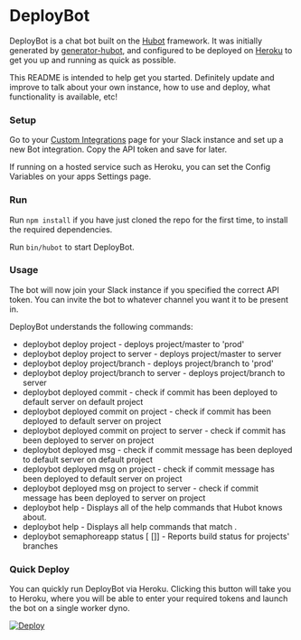 # DeployBot

DeployBot is a chat bot built on the [Hubot][hubot] framework. It was
initially generated by [generator-hubot][generator-hubot], and configured to be
deployed on [Heroku][heroku] to get you up and running as quick as possible.

This README is intended to help get you started. Definitely update and improve
to talk about your own instance, how to use and deploy, what functionality is
available, etc!

[heroku]: http://www.heroku.com
[hubot]: http://hubot.github.com
[generator-hubot]: https://github.com/github/generator-hubot

### Setup

Go to your [Custom Integrations](https://www.slack.com/apps/manage/custom-integrations)
page for your Slack instance and set up a new Bot integration. Copy the API
token and save for later.

If running on a hosted service such as Heroku, you can set the Config Variables
on your apps Settings page.

### Run

Run `npm install` if you have just cloned the repo for the first time, to
install the required dependencies.

Run `bin/hubot` to start DeployBot.

### Usage

The bot will now join your Slack instance if you specified the correct API
token. You can invite the bot to whatever channel you want it to be present in.

DeployBot understands the following commands:

- deploybot deploy project - deploys project/master to 'prod'
- deploybot deploy project to server - deploys project/master to server
- deploybot deploy project/branch - deploys project/branch to 'prod'
- deploybot deploy project/branch to server - deploys project/branch to server
- deploybot deployed commit - check if commit has been deployed to default server on default project
- deploybot deployed commit on project - check if commit has been deployed to default server on project
- deploybot deployed commit on project to server - check if commit has been deployed to server on project
- deploybot deployed msg - check if commit message has been deployed to default server on default project
- deploybot deployed msg on project - check if commit message has been deployed to default server on project
- deploybot deployed msg on project to server - check if commit message has been deployed to server on project
- deploybot help - Displays all of the help commands that Hubot knows about.
- deploybot help <query> - Displays all help commands that match <query>.
- deploybot semaphoreapp status [<project> [<branch>]] - Reports build status for projects' branches

### Quick Deploy

You can quickly run DeployBot via Heroku. Clicking this button will take you to
Heroku, where you will be able to enter your required tokens and launch the bot
on a single worker dyno.

[![Deploy](https://www.herokucdn.com/deploy/button.svg)](https://heroku.com/deploy)
